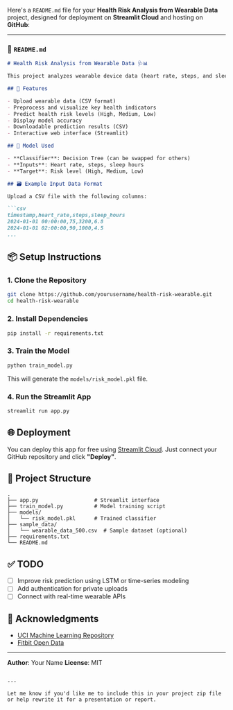 Here's a `README.md` file for your **Health Risk Analysis from Wearable Data** project, designed for deployment on **Streamlit Cloud** and hosting on **GitHub**:

---

### 📄 `README.md`

````markdown
# Health Risk Analysis from Wearable Data 🩺📊

This project analyzes wearable device data (heart rate, steps, and sleep patterns) to predict potential health risks. It is a mini project for the Data Analytics and Modelling subject and is built using **Streamlit**, **scikit-learn**, and **pandas**.

## 🚀 Features

- Upload wearable data (CSV format)
- Preprocess and visualize key health indicators
- Predict health risk levels (High, Medium, Low)
- Display model accuracy
- Downloadable prediction results (CSV)
- Interactive web interface (Streamlit)

## 🧠 Model Used

- **Classifier**: Decision Tree (can be swapped for others)
- **Inputs**: Heart rate, steps, sleep hours
- **Target**: Risk level (High, Medium, Low)

## 🗃️ Example Input Data Format

Upload a CSV file with the following columns:

```csv
timestamp,heart_rate,steps,sleep_hours
2024-01-01 00:00:00,75,3200,6.8
2024-01-01 02:00:00,90,1000,4.5
...
````

## 📦 Setup Instructions

### 1. Clone the Repository

```bash
git clone https://github.com/yourusername/health-risk-wearable.git
cd health-risk-wearable
```

### 2. Install Dependencies

```bash
pip install -r requirements.txt
```

### 3. Train the Model

```bash
python train_model.py
```

This will generate the `models/risk_model.pkl` file.

### 4. Run the Streamlit App

```bash
streamlit run app.py
```

## 🌐 Deployment

You can deploy this app for free using [Streamlit Cloud](https://streamlit.io/cloud). Just connect your GitHub repository and click **"Deploy"**.

## 📁 Project Structure

```
.
├── app.py                  # Streamlit interface
├── train_model.py          # Model training script
├── models/
│   └── risk_model.pkl      # Trained classifier
├── sample_data/
│   └── wearable_data_500.csv  # Sample dataset (optional)
├── requirements.txt
└── README.md
```

## ✅ TODO

* [ ] Improve risk prediction using LSTM or time-series modeling
* [ ] Add authentication for private uploads
* [ ] Connect with real-time wearable APIs

## 🙌 Acknowledgments

* [UCI Machine Learning Repository](https://archive.ics.uci.edu/)
* [Fitbit Open Data](https://www.fitabase.com)

---

**Author**: Your Name
**License**: MIT

```

---

Let me know if you'd like me to include this in your project zip file or help rewrite it for a presentation or report.
```
